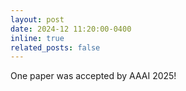 ```yaml
---
layout: post
date: 2024-12 11:20:00-0400
inline: true
related_posts: false
---
```


One paper was accepted by AAAI 2025!
